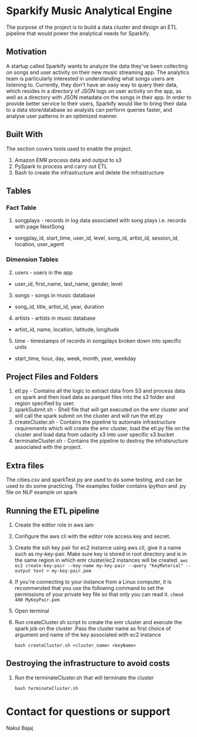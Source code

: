 # Sparkify Music Analytical Engine

The purpose of the project is to build a data cluster and design an
ETL pipeline that would power the analytical needs for Sparkify.

## Motivation

A startup called Sparkify wants to analyze the data they've been
collecting on songs and user activity on their new music streaming app.
The analytics team is particularly interested in understanding what
songs users are listening to. Currently, they don't have an easy way
to query their data, which resides in a directory of JSON logs on user
activity on the app, as well as a directory with JSON metadata on the
songs in their app. In order to provide better service to their users,
Sparkify would like to bring their data to a data store/database so
analysts can perform queries faster, and analyse user patterns in
an optimized manner.


## Built With

The section covers tools used to enable the project.

1. Amazon EMR process data and output to s3
2. PySpark to process and carry out ETL
3. Bash to create the infrastructure and delete the infrastructure

## Tables

### Fact Table

1. songplays - records in log data associated with song plays i.e. records with page NextSong
- songplay_id, start_time, user_id, level, song_id, artist_id, session_id, location, user_agent

### Dimension Tables

2. users - users in the app
- user_id, first_name, last_name, gender, level

3. songs - songs in music database
- song_id, title, artist_id, year, duration

4. artists - artists in music database
-  artist_id, name, location, latitude, longitude

5. time - timestamps of records in songplays broken down into specific units
- start_time, hour, day, week, month, year, weekday


## Project Files and Folders

1. etl.py - Contains all the logic to extract data from S3 and process data on spark and then load data as parquet files into the s3 folder and region specified by user.
2. sparkSubmit.sh - Shell file that will get executed on the emr cluster and will call the spark submit on the cluster and will run the etl.py
3. createCluster.sh - Contains the pipeline to automate infrastructure requirements which will create the emr cluster, load the etl.py file on the cluster and load data from udacity s3 into user specific s3 bucket
4. terminateCluster.sh - Contains the pipeline to destroy the infratsructure associated with the project.

## Extra files

The cities.csv and sparkTest.py are used to do some testing, and can be used to do some practicing.
The examples folder contains ipython and .py file on NLP example on spark

## Running the ETL pipeline

1. Create the editor role in aws iam
2. Configure the aws cli with the editor role access key and secret.
3. Create the ssh key pair for ec2 instance using aws cli, give it a name such as my-key-pair. Make sure key is stored in root directory and is in the same region in which emr cluster/ec2 instances will be created.
   `aws ec2 create-key-pair --key-name my-key-pair --query "KeyMaterial" --output text > my-key-pair.pem`

4. If you're connecting to your instance from a Linux computer, it is recommended that you use the following command to set the permissions of your private key file so that only you can read it.
   `chmod 400 MyKeyPair.pem`
   
5. Open terminal
6. Run createCluster.sh script to create the emr cluster and execute the spark job on the cluster
   .Pass the cluster name as first choice of argument and name of the key associated with ec2 instance

    `bash createCluster.sh <cluster_name> <keyName>`


## Destroying the infrastructure to avoid costs

1. Run the terminateCluster.sh that will terminate the cluster
   
    `bash terminateCluster.sh`
 
# Contact for questions or support

Nakul Bajaj
